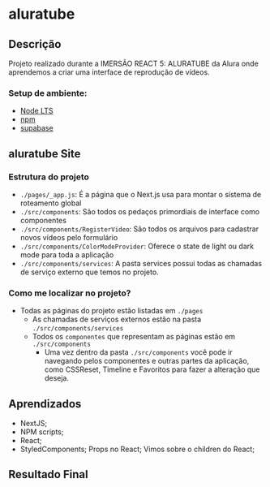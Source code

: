 # aluratube

## Descrição
Projeto realizado durante a IMERSÃO REACT 5: ALURATUBE da Alura onde aprendemos a criar uma interface de reprodução de vídeos.


### Setup de ambiente:
- [Node LTS](https://nodejs.org/en/)
- [npm](https://www.npmjs.com/)
- [supabase](https://supabase.com/)

## aluratube Site

### Estrutura do projeto

- `./pages/_app.js`: É a página que o Next.js usa para montar o sistema de roteamento global
- `./src/components`: São todos os pedaços primordiais de interface como componentes
- `./src/components/RegisterVideo`: São todos os arquivos para cadastrar novos vídeos pelo formulário
- `./src/components/ColorModeProvider`: Oferece o state de light ou dark mode para toda a aplicação
- `./src/components/services`: A pasta services possui todas as chamadas de serviço externo que temos no projeto.


### Como me localizar no projeto?
- Todas as páginas do projeto estão listadas em `./pages`
   - As chamadas de serviços externos estão na pasta `./src/components/services`
  - Todos os `componentes` que representam as páginas estão em `./src/components`
    - Uma vez dentro da pasta `./src/components` você pode ir navegando pelos componentes e outras partes da aplicação, como CSSReset, Timeline e Favoritos para fazer a alteração que deseja.
    
## Aprendizados

- NextJS;
- NPM scripts;
- React;
- StyledComponents;
 Props no React;
Vimos sobre o children do React;


## Resultado Final
